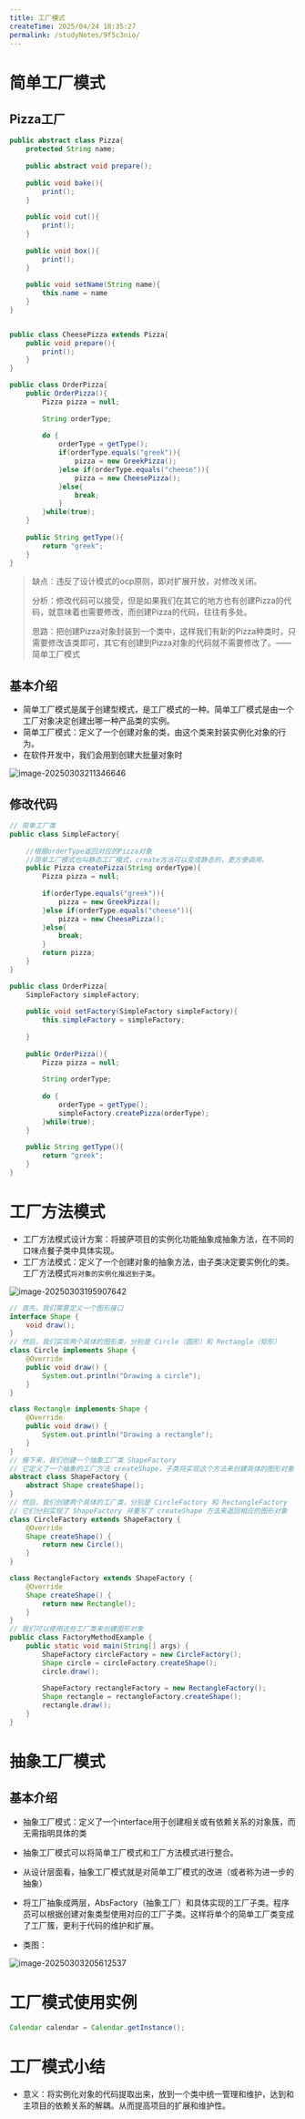 ```yaml
---
title: 工厂模式
createTime: 2025/04/24 18:35:27
permalink: /studyNotes/9f5c3nio/
---
```

# 简单工厂模式

 ## Pizza工厂

```java
public abstract class Pizza{
    protected String name;
    
    public abstract void prepare();
    
    public void bake(){
        print();
    }
    
    public void cut(){
        print();
    }
    
    public void box(){
        print();
    }
    
    public void setName(String name){
        this.name = name
    }
}


public class CheesePizza extends Pizza{
    public void prepare(){
        print();
    }
}

public class OrderPizza{
    public OrderPizza(){
        Pizza pizza = null;
        
        String orderType;
        
        do {
            orderType = getType();
            if(orderType.equals("greek")){
                pizza = new GreekPizza();
            }else if(orderType.equals("cheese")){
                pizza = new CheesePizza();
            }else{
                break;
            }
        }while(true);
    }
    
    public String getType(){
        return "greek";
    }
}
```

> 缺点：违反了设计模式的ocp原则，即对扩展开放，对修改关闭。
>
> 分析：修改代码可以接受，但是如果我们在其它的地方也有创建Pizza的代码，就意味着也需要修改，而创建Pizza的代码，往往有多处。
>
> 思路：把创建Pizza对象封装到一个类中，这样我们有新的Pizza种类时，只需要修改该类即可，其它有创建到Pizza对象的代码就不需要修改了。——简单工厂模式

## 基本介绍

- 简单工厂模式是属于创建型模式，是工厂模式的一种。简单工厂模式是由一个工厂对象决定创建出哪一种产品类的实例。
- 简单工厂模式：定义了一个创建对象的类，由这个类来封装实例化对象的行为。
- 在软件开发中，我们会用到创建大批量对象时

![image-20250303211346646](./assets/image-20250303211346646.png)

## 修改代码

```java
// 简单工厂类
public class SimpleFactory{
	
    //根据orderType返回对应的Pizza对象
    //简单工厂模式也叫静态工厂模式，create方法可以变成静态的，更方便调用。
    public Pizza createPizza(String orderType){
        Pizza pizza = null;
        
        if(orderType.equals("greek")){
            pizza = new GreekPizza();
        }else if(orderType.equals("cheese")){
            pizza = new CheesePizza();
        }else{
            break;
        }
        return pizza;
    }
}

public class OrderPizza{
    SimpleFactory simpleFactory;
    
    public void setFactory(SimpleFactory simpleFactory){
        this.simpleFactory = simpleFactory;
        
    }
    
    public OrderPizza(){
        Pizza pizza = null;
        
        String orderType;
       
        do {
            orderType = getType();
            simpleFactory.createPizza(orderType);
        }while(true);
    }
    
    public String getType(){
        return "greek";
    }
}
```

# 工厂方法模式

- 工厂方法模式设计方案：将披萨项目的实例化功能抽象成抽象方法，在不同的口味点餐子类中具体实现。
- 工厂方法模式：定义了一个创建对象的抽象方法，由子类决定要实例化的类。工厂方法模式`将对象的实例化推迟到子类`。

![image-20250303195907642](./assets/image-20250303195907642.png)

```java
// 首先，我们需要定义一个图形接口
interface Shape {
    void draw();
}
// 然后，我们实现两个具体的图形类，分别是 Circle（圆形）和 Rectangle（矩形）
class Circle implements Shape {
    @Override
    public void draw() {
        System.out.println("Drawing a circle");
    }
}

class Rectangle implements Shape {
    @Override
    public void draw() {
        System.out.println("Drawing a rectangle");
    }
}
// 接下来，我们创建一个抽象工厂类 ShapeFactory
// 它定义了一个抽象的工厂方法 createShape，子类将实现这个方法来创建具体的图形对象
abstract class ShapeFactory {
    abstract Shape createShape();
}
// 然后，我们创建两个具体的工厂类，分别是 CircleFactory 和 RectangleFactory
// 它们分别实现了 ShapeFactory 并重写了 createShape 方法来返回相应的图形对象
class CircleFactory extends ShapeFactory {
    @Override
    Shape createShape() {
        return new Circle();
    }
}

class RectangleFactory extends ShapeFactory {
    @Override
    Shape createShape() {
        return new Rectangle();
    }
}
// 我们可以使用这些工厂类来创建图形对象
public class FactoryMethodExample {
    public static void main(String[] args) {
        ShapeFactory circleFactory = new CircleFactory();
        Shape circle = circleFactory.createShape();
        circle.draw();
        
        ShapeFactory rectangleFactory = new RectangleFactory();
        Shape rectangle = rectangleFactory.createShape();
        rectangle.draw();
    }
}

```

# 抽象工厂模式

## 基本介绍

- 抽象工厂模式：定义了一个interface用于创建相关或有依赖关系的对象簇，而无需指明具体的类
- 抽象工厂模式可以将简单工厂模式和工厂方法模式进行整合。
- 从设计层面看，抽象工厂模式就是对简单工厂模式的改进（或者称为进一步的抽象）
- 将工厂抽象成两层，AbsFactory（抽象工厂）和具体实现的工厂子类。程序员可以根据创建对象类型使用对应的工厂子类。这样将单个的简单工厂类变成了工厂簇，更利于代码的维护和扩展。

- 类图：

![image-20250303205612537](./assets/image-20250303205612537.png)

# 工厂模式使用实例

```java
Calendar calendar = Calendar.getInstance();
```

# 工厂模式小结

- 意义：将实例化对象的代码提取出来，放到一个类中统一管理和维护，达到和主项目的依赖关系的解耦。从而提高项目的扩展和维护性。
